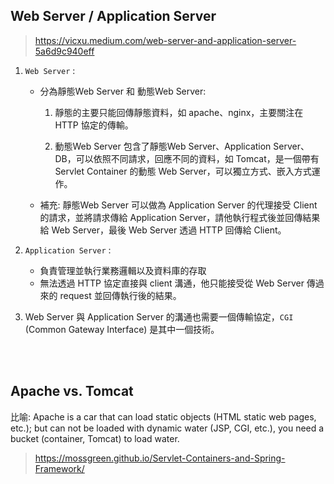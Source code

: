 ## Web Server / Application Server
> https://vicxu.medium.com/web-server-and-application-server-5a6d9c940eff

1. `Web Server` : 
    * 分為靜態Web Server 和 動態Web Server: 
        
        1. 靜態的主要只能回傳靜態資料，如 apache、nginx，主要關注在 HTTP 協定的傳輸。

        2. 動態Web Server 包含了靜態Web Server、Application Server、DB，可以依照不同請求，回應不同的資料，如 Tomcat，是一個帶有 Servlet Container 的動態 Web Server，可以獨立方式、嵌入方式運作。

    * 補充: 靜態Web Server 可以做為 Application Server 的代理接受 Client 的請求，並將請求傳給 Application Server，請他執行程式後並回傳結果給 Web Server，最後 Web Server 透過 HTTP 回傳給 Client。

2. `Application Server` : 
    * 負責管理並執行業務邏輯以及資料庫的存取
    * 無法透過 HTTP 協定直接與 client 溝通，他只能接受從 Web Server 傳過來的 request 並回傳執行後的結果。


3. Web Server 與 Application Server 的溝通也需要一個傳輸協定，`CGI` (Common Gateway Interface) 是其中一個技術。

<br/>

<br/>

## Apache vs. Tomcat

比喻: 
Apache is a car that can load static objects (HTML static web pages, etc.); but can not be loaded with dynamic water (JSP, CGI, etc.), you need a bucket (container, Tomcat) to load water.

> https://mossgreen.github.io/Servlet-Containers-and-Spring-Framework/